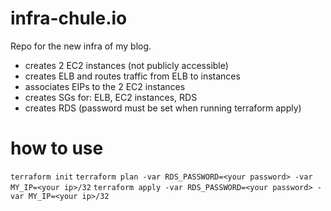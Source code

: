 # infra-chule.io
Repo for the new infra of my blog.
- creates 2 EC2 instances (not publicly accessible)
- creates ELB and routes traffic from ELB to instances
- associates EIPs to the 2 EC2 instances
- creates SGs for: ELB, EC2 instances, RDS
- creates RDS (password must be set when running terraform apply)

# how to use
`terraform init`
`terraform plan -var RDS_PASSWORD=<your password> -var MY_IP=<your ip>/32`
`terraform apply -var RDS_PASSWORD=<your password> -var MY_IP=<your ip>/32`
